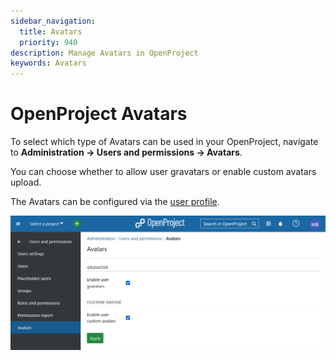 ```yaml
---
sidebar_navigation:
  title: Avatars
  priority: 940
description: Manage Avatars in OpenProject
keywords: Avatars
---
```

# OpenProject Avatars

To select which type of Avatars can be used in your OpenProject, navigate to **Administration -> Users and permissions -> Avatars**.

You can choose whether to allow user gravatars or enable custom avatars upload.

The Avatars can be configured via the [user profile](../users).

![OpenProject avatars](system-guide-avatar.png)
